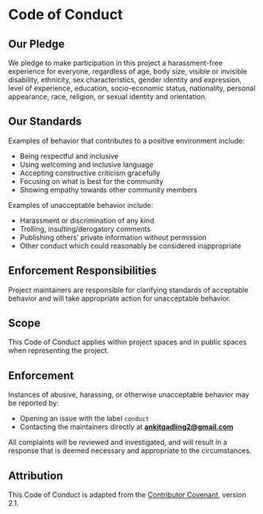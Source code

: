 # Code of Conduct

## Our Pledge
We pledge to make participation in this project a harassment-free experience for everyone, regardless of age, body size, visible or invisible disability, ethnicity, sex characteristics, gender identity and expression, level of experience, education, socio-economic status, nationality, personal appearance, race, religion, or sexual identity and orientation.

## Our Standards
Examples of behavior that contributes to a positive environment include:
- Being respectful and inclusive
- Using welcoming and inclusive language
- Accepting constructive criticism gracefully
- Focusing on what is best for the community
- Showing empathy towards other community members

Examples of unacceptable behavior include:
- Harassment or discrimination of any kind
- Trolling, insulting/derogatory comments
- Publishing others’ private information without permission
- Other conduct which could reasonably be considered inappropriate

## Enforcement Responsibilities
Project maintainers are responsible for clarifying standards of acceptable behavior and will take appropriate action for unacceptable behavior.

## Scope
This Code of Conduct applies within project spaces and in public spaces when representing the project.

## Enforcement
Instances of abusive, harassing, or otherwise unacceptable behavior may be reported by:
- Opening an issue with the label `conduct`
- Contacting the maintainers directly at **ankitgadling2@gmail.com**

All complaints will be reviewed and investigated, and will result in a response that is deemed necessary and appropriate to the circumstances.

## Attribution
This Code of Conduct is adapted from the [Contributor Covenant](https://www.contributor-covenant.org), version 2.1.
